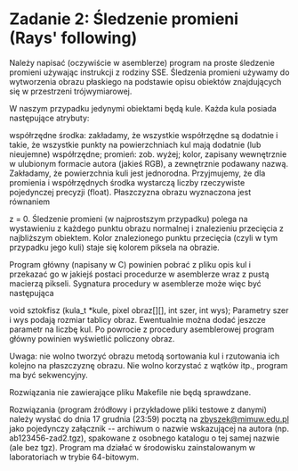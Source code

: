 Zadanie 2: Śledzenie promieni (Rays' following)
=========

Należy napisać (oczywiście w asemblerze) program na proste śledzenie promieni używając instrukcji z rodziny SSE. Śledzenia promieni używamy do wytworzenia obrazu płaskiego na podstawie opisu obiektów znajdujących się w przestrzeni trójwymiarowej.

W naszym przypadku jedynymi obiektami będą kule. Każda kula posiada następujące atrybuty:

współrzędne środka: zakładamy, że wszystkie współrzędne są dodatnie i takie, że wszystkie punkty na powierzchniach kul mają dodatnie (lub nieujemne) współrzędne;
promień: zob. wyżej;
kolor, zapisany wewnętrznie w ulubionym formacie autora (jakieś RGB), a zewnętrznie podawany nazwą. Zakładamy, że powierzchnia kuli jest jednorodna.
Przyjmujemy, że dla promienia i współrzędnych środka wystarczą liczby rzeczywiste pojedynczej precyzji (float).
Płaszczyzna obrazu wyznaczona jest równaniem

z = 0.
Śledzenie promieni (w najprostszym przypadku) polega na wystawieniu z każdego punktu obrazu normalnej i znalezieniu przecięcia z najbliższym obiektem. Kolor znalezionego punktu przecięcia (czyli w tym przypadku jego kuli) staje się kolorem piksela na obrazie.

Program główny (napisany w C) powinien pobrać z pliku opis kul i przekazać go w jakiejś postaci procedurze w asemblerze wraz z pustą macierzą pikseli. Sygnatura procedury w asemblerze może więc być następująca

  void sztokfisz (kula_t *kule, pixel obraz[][], int szer, int wys);
Parametry szer i wys podają rozmiar tablicy obraz. Ewentualnie można dodać jeszcze parametr na liczbę kul.
Po powrocie z procedury asemblerowej program główny powinien wyświetlić policzony obraz.

Uwaga: nie wolno tworzyć obrazu metodą sortowania kul i rzutowania ich kolejno na płaszczyznę obrazu. Nie wolno korzystać z wątków itp., program ma być sekwencyjny.

Rozwiązania nie zawierające pliku Makefile nie będą sprawdzane.

Rozwiązania (program źródłowy i przykładowe pliki testowe z danymi) należy wysłać do dnia 17 grudnia (23:59) pocztą na zbyszek@mimuw.edu.pl jako pojedynczy załącznik -- archiwum o nazwie wskazującej na autora (np. ab123456-zad2.tgz), spakowane z osobnego katalogu o tej samej nazwie (ale bez tgz). Program ma działać w środowisku zainstalowanym w laboratoriach w trybie 64-bitowym.
